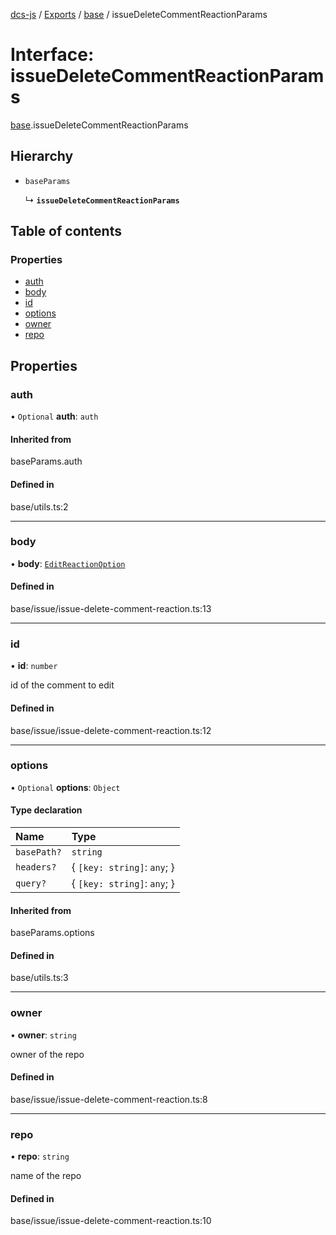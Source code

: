 [dcs-js](../README.md) / [Exports](../modules.md) / [base](../modules/base.md) / issueDeleteCommentReactionParams

# Interface: issueDeleteCommentReactionParams

[base](../modules/base.md).issueDeleteCommentReactionParams

## Hierarchy

- `baseParams`

  ↳ **`issueDeleteCommentReactionParams`**

## Table of contents

### Properties

- [auth](base.issueDeleteCommentReactionParams.md#auth)
- [body](base.issueDeleteCommentReactionParams.md#body)
- [id](base.issueDeleteCommentReactionParams.md#id)
- [options](base.issueDeleteCommentReactionParams.md#options)
- [owner](base.issueDeleteCommentReactionParams.md#owner)
- [repo](base.issueDeleteCommentReactionParams.md#repo)

## Properties

### <a id="auth" name="auth"></a> auth

• `Optional` **auth**: `auth`

#### Inherited from

baseParams.auth

#### Defined in

base/utils.ts:2

___

### <a id="body" name="body"></a> body

• **body**: [`EditReactionOption`](base.EditReactionOption.md)

#### Defined in

base/issue/issue-delete-comment-reaction.ts:13

___

### <a id="id" name="id"></a> id

• **id**: `number`

id of the comment to edit

#### Defined in

base/issue/issue-delete-comment-reaction.ts:12

___

### <a id="options" name="options"></a> options

• `Optional` **options**: `Object`

#### Type declaration

| Name | Type |
| :------ | :------ |
| `basePath?` | `string` |
| `headers?` | { `[key: string]`: `any`;  } |
| `query?` | { `[key: string]`: `any`;  } |

#### Inherited from

baseParams.options

#### Defined in

base/utils.ts:3

___

### <a id="owner" name="owner"></a> owner

• **owner**: `string`

owner of the repo

#### Defined in

base/issue/issue-delete-comment-reaction.ts:8

___

### <a id="repo" name="repo"></a> repo

• **repo**: `string`

name of the repo

#### Defined in

base/issue/issue-delete-comment-reaction.ts:10
